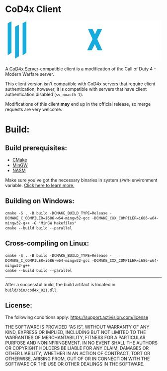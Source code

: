 # CoD4x Client
<p align="center">
  <img src="assets/github/banner.png?raw=true" />
</p>

A [CoD4x Server](https://github.com/callofduty4x/CoD4x_Server)-compatible client is a modification of the Call of Duty 4 - Modern Warfare server.

This client version isn't compatible with CoD4x servers that require client authentication, however, it is compatible with servers that have client authentication disabled (`sv_noauth 1`).

Modifications of this client **may** end up in the official release, so merge requests are very welcome.

# Build:

## Build prerequisites:
 - [CMake](https://cmake.org/)
 - [MinGW](http://www.mingw.org/)
 - [NASM](http://www.nasm.us/)

Make sure you've got the necessary binaries in system `$PATH` environment variable. [Click here to learn more.](https://superuser.com/questions/284342/what-are-path-and-other-environment-variables-and-how-can-i-set-or-use-them)

## Building on Windows:
```shell
cmake -S . -B build -DCMAKE_BUILD_TYPE=Release -DCMAKE_C_COMPILER=i686-w64-mingw32-gcc -DCMAKE_CXX_COMPILER=i686-w64-mingw32-g++ -G "MinGW Makefiles"
cmake --build build --parallel
```

## Cross-compiling on Linux:
```shell
cmake -S . -B build -DCMAKE_BUILD_TYPE=Release -DCMAKE_C_COMPILER=i686-w64-mingw32-gcc -DCMAKE_CXX_COMPILER=i686-w64-mingw32-g++
cmake --build build --parallel
```

---

After a successful build, the build artifact is located in `build/bin/cod4x_021.dll`.

## License:
The following conditions apply: https://support.activision.com/license

THE SOFTWARE IS PROVIDED “AS IS”, WITHOUT WARRANTY OF ANY KIND, EXPRESS OR IMPLIED, INCLUDING BUT NOT LIMITED TO THE WARRANTIES OF MERCHANTABILITY, FITNESS FOR A PARTICULAR PURPOSE AND NONINFRINGEMENT. IN NO EVENT SHALL THE AUTHORS OR COPYRIGHT HOLDERS BE LIABLE FOR ANY CLAIM, DAMAGES OR OTHER LIABILITY, WHETHER IN AN ACTION OF CONTRACT, TORT OR OTHERWISE, ARISING FROM, OUT OF OR IN CONNECTION WITH THE SOFTWARE OR THE USE OR OTHER DEALINGS IN THE SOFTWARE.
